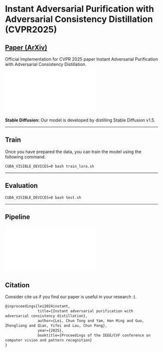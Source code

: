 # Instant Adversarial Purification with Adversarial Consistency Distillation (CVPR2025)
## [Paper (ArXiv)](https://arxiv.org/abs/2408.17064) 

Official Implementation for CVPR 2025 paper Instant Adversarial Purification with Adversarial Consistency Distillation.
![teaser](asset/teaser.pdf)


**Stable Diffusion:** Our model is developed by distilling Stable Diffusion v1.5.

---
## Train
Once you have prepared the data, you can train the model using the following command. 

```
CUDA_VISIBLE_DEVICES=0 bash train_lora.sh
```
---
## Evaluation

```
CUDA_VISIBLE_DEVICES=0 bash test.sh
```
---
## Pipeline
![more](asset/Pipeline.pdf)
## Citation
Consider cite us if you find our paper is useful in your research :).
```
@inproceedings{lei2024instant,
               title={Instant adversarial purification with adversarial consistency distillation},
               author={Lei, Chun Tong and Yam, Hon Ming and Guo, Zhongliang and Qian, Yifei and Lau, Chun Pong},
               year={2025},
               booktitle={Proceedings of the IEEE/CVF conference on computer vision and pattern recognition}
}
```
